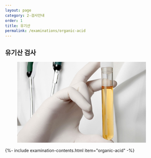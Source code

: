```yaml
---
layout: page
category: 2-검사안내
order: 1
title: 유기산
permalink: /examinations/organic-acid
---
```


<h2 class="content-heading">
  <strong>유기산 검사</strong>
</h2>

<figure>
  <img src="/assets/20190623105259.jpg" alt="">
</figure>

{%- include examination-contents.html item="organic-acid" -%}
